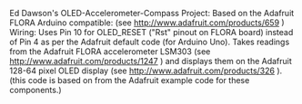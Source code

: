 Ed Dawson's OLED-Accelerometer-Compass Project: 
Based on the Adafruit FLORA Arduino compatible:
(see http://www.adafruit.com/products/659 )
Wiring: Uses Pin 10 for OLED_RESET ("Rst" pinout on FLORA board) 
instead of Pin 4 as per the Adafruit default code (for Arduino Uno). 
Takes readings from the Adafruit FLORA accelerometer LSM303 
(see http://www.adafruit.com/products/1247 ) 
and displays them on the Adafruit 128-64 pixel OLED display 
(see http://www.adafruit.com/products/326 ). 
(this code is based on from the Adafruit example code for these components.)
